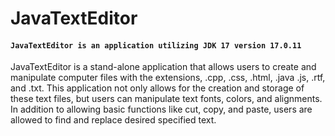 # JavaTextEditor

#### `JavaTextEditor is an application utilizing JDK 17 version 17.0.11`

JavaTextEditor is a stand-alone application that allows users to create and
manipulate computer files with the extensions, .cpp, .css, .html, .java
.js, .rtf, and .txt. This application not only allows for the creation
and storage of these text files, but users can manipulate text fonts,
colors, and alignments. In addition to allowing basic functions like
cut, copy, and paste, users are allowed to find and replace desired
specified text. 
